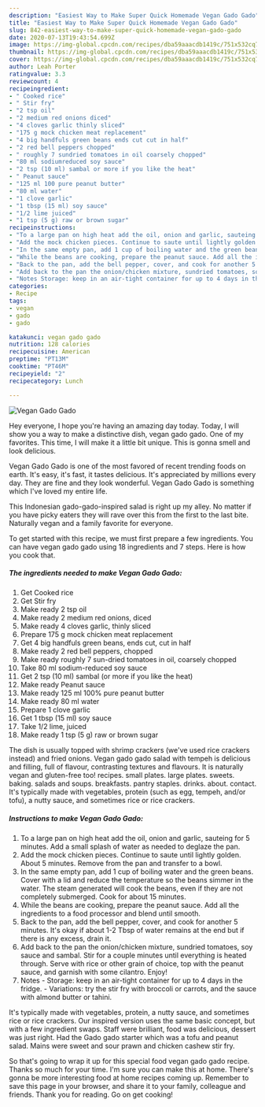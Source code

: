 ```yaml
---
description: "Easiest Way to Make Super Quick Homemade Vegan Gado Gado"
title: "Easiest Way to Make Super Quick Homemade Vegan Gado Gado"
slug: 842-easiest-way-to-make-super-quick-homemade-vegan-gado-gado
date: 2020-07-13T19:43:54.699Z
image: https://img-global.cpcdn.com/recipes/dba59aaacdb1419c/751x532cq70/vegan-gado-gado-recipe-main-photo.jpg
thumbnail: https://img-global.cpcdn.com/recipes/dba59aaacdb1419c/751x532cq70/vegan-gado-gado-recipe-main-photo.jpg
cover: https://img-global.cpcdn.com/recipes/dba59aaacdb1419c/751x532cq70/vegan-gado-gado-recipe-main-photo.jpg
author: Leah Porter
ratingvalue: 3.3
reviewcount: 4
recipeingredient:
- " Cooked rice"
- " Stir fry"
- "2 tsp oil"
- "2 medium red onions diced"
- "4 cloves garlic thinly sliced"
- "175 g mock chicken meat replacement"
- "4 big handfuls green beans ends cut cut in half"
- "2 red bell peppers chopped"
- " roughly 7 sundried tomatoes in oil coarsely chopped"
- "80 ml sodiumreduced soy sauce"
- "2 tsp (10 ml) sambal or more if you like the heat"
- " Peanut sauce"
- "125 ml 100 pure peanut butter"
- "80 ml water"
- "1 clove garlic"
- "1 tbsp (15 ml) soy sauce"
- "1/2 lime juiced"
- "1 tsp (5 g) raw or brown sugar"
recipeinstructions:
- "To a large pan on high heat add the oil, onion and garlic, sauteing for 5 minutes. Add a small splash of water as needed to deglaze the pan."
- "Add the mock chicken pieces. Continue to saute until lightly golden. About 5 minutes. Remove from the pan and transfer to a bowl."
- "In the same empty pan, add 1 cup of boiling water and the green beans. Cover with a lid and reduce the temperature so the beans simmer in the water. The steam generated will cook the beans, even if they are not completely submerged. Cook for about 15 minutes."
- "While the beans are cooking, prepare the peanut sauce. Add all the ingredients to a food processor and blend until smooth."
- "Back to the pan, add the bell pepper, cover, and cook for another 5 minutes. It&#39;s okay if about 1-2 Tbsp of water remains at the end but if there is any excess, drain it."
- "Add back to the pan the onion/chicken mixture, sundried tomatoes, soy sauce and sambal. Stir for a couple minutes until everything is heated through. Serve with rice or other grain of choice, top with the peanut sauce, and garnish with some cilantro. Enjoy!"
- "Notes Storage: keep in an air-tight container for up to 4 days in the fridge. Variations: try the stir fry with broccoli or carrots, and the sauce with almond butter or tahini."
categories:
- Recipe
tags:
- vegan
- gado
- gado

katakunci: vegan gado gado 
nutrition: 128 calories
recipecuisine: American
preptime: "PT13M"
cooktime: "PT46M"
recipeyield: "2"
recipecategory: Lunch

---
```



![Vegan Gado Gado](https://img-global.cpcdn.com/recipes/dba59aaacdb1419c/751x532cq70/vegan-gado-gado-recipe-main-photo.jpg)

Hey everyone, I hope you're having an amazing day today. Today, I will show you a way to make a distinctive dish, vegan gado gado. One of my favorites. This time, I will make it a little bit unique. This is gonna smell and look delicious.

Vegan Gado Gado is one of the most favored of recent trending foods on earth. It's easy, it's fast, it tastes delicious. It's appreciated by millions every day. They are fine and they look wonderful. Vegan Gado Gado is something which I've loved my entire life.

This Indonesian gado-gado-inspired salad is right up my alley. No matter if you have picky eaters they will rave over this from the first to the last bite. Naturally vegan and a family favorite for everyone.


To get started with this recipe, we must first prepare a few ingredients. You can have vegan gado gado using 18 ingredients and 7 steps. Here is how you cook that.

<!--inarticleads1-->

##### The ingredients needed to make Vegan Gado Gado:

1. Get  Cooked rice
1. Get  Stir fry
1. Make ready 2 tsp oil
1. Make ready 2 medium red onions, diced
1. Make ready 4 cloves garlic, thinly sliced
1. Prepare 175 g mock chicken meat replacement
1. Get 4 big handfuls green beans, ends cut, cut in half
1. Make ready 2 red bell peppers, chopped
1. Make ready  roughly 7 sun-dried tomatoes in oil, coarsely chopped
1. Take 80 ml sodium-reduced soy sauce
1. Get 2 tsp (10 ml) sambal (or more if you like the heat)
1. Make ready  Peanut sauce
1. Make ready 125 ml 100% pure peanut butter
1. Make ready 80 ml water
1. Prepare 1 clove garlic
1. Get 1 tbsp (15 ml) soy sauce
1. Take 1/2 lime, juiced
1. Make ready 1 tsp (5 g) raw or brown sugar


The dish is usually topped with shrimp crackers (we&#39;ve used rice crackers instead) and fried onions. Vegan gado gado salad with tempeh is delicious and filling, full of flavour, contrasting textures and flavours. It is naturally vegan and gluten-free too! recipes. small plates. large plates. sweets. baking. salads and soups. breakfasts. pantry staples. drinks. about. contact. It&#39;s typically made with vegetables, protein (such as egg, tempeh, and/or tofu), a nutty sauce, and sometimes rice or rice crackers. 

<!--inarticleads2-->

##### Instructions to make Vegan Gado Gado:

1. To a large pan on high heat add the oil, onion and garlic, sauteing for 5 minutes. Add a small splash of water as needed to deglaze the pan.
1. Add the mock chicken pieces. Continue to saute until lightly golden. About 5 minutes. Remove from the pan and transfer to a bowl.
1. In the same empty pan, add 1 cup of boiling water and the green beans. Cover with a lid and reduce the temperature so the beans simmer in the water. The steam generated will cook the beans, even if they are not completely submerged. Cook for about 15 minutes.
1. While the beans are cooking, prepare the peanut sauce. Add all the ingredients to a food processor and blend until smooth.
1. Back to the pan, add the bell pepper, cover, and cook for another 5 minutes. It&#39;s okay if about 1-2 Tbsp of water remains at the end but if there is any excess, drain it.
1. Add back to the pan the onion/chicken mixture, sundried tomatoes, soy sauce and sambal. Stir for a couple minutes until everything is heated through. Serve with rice or other grain of choice, top with the peanut sauce, and garnish with some cilantro. Enjoy!
1. Notes - Storage: keep in an air-tight container for up to 4 days in the fridge. - Variations: try the stir fry with broccoli or carrots, and the sauce with almond butter or tahini.


It&#39;s typically made with vegetables, protein, a nutty sauce, and sometimes rice or rice crackers. Our inspired version uses the same basic concept, but with a few ingredient swaps. Staff were brilliant, food was delicious, dessert was just right. Had the Gado gado starter which was a tofu and peanut salad. Mains were sweet and sour prawn and chicken cashew stir fry. 

So that's going to wrap it up for this special food vegan gado gado recipe. Thanks so much for your time. I'm sure you can make this at home. There's gonna be more interesting food at home recipes coming up. Remember to save this page in your browser, and share it to your family, colleague and friends. Thank you for reading. Go on get cooking!

